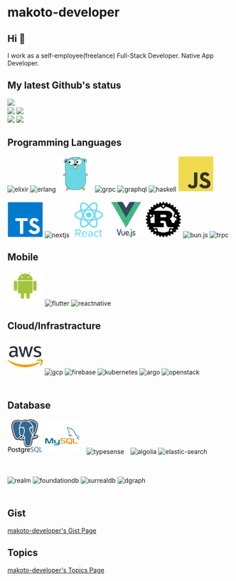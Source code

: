 # makoto-developer

## Hi 👋

I work as a self-employee(freelance) Full-Stack Developer. Native App Developer.

## My latest Github's status

<div>
  <img height="251px" src="https://github-readme-stats.vercel.app/api?username=makoto-developer&count_private=true&show_icons=true&theme=transparent"&include_all_commits=true />
</div>
<div>
  <img height="170px" src="https://github-readme-stats.vercel.app/api/top-langs/?username=makoto-developer&layout=compact&hide=JavaScript" />
  <img height="170px" src="https://github-profile-summary-cards.vercel.app/api/cards/productive-time?username=makoto-developer&utcOffset=9" />
</div>
<div>
  <img height="176px" src="https://github-profile-summary-cards.vercel.app/api/cards/repos-per-language?username=makoto-developer&exclude=JavaScript" />
  <img height="176px" src="https://github-profile-summary-cards.vercel.app/api/cards/most-commit-language?username=makoto-developer&exclude=JavaScript,shell" />
</div>

## Programming Languages

<div> 
<img src="https://www.vectorlogo.zone/logos/elixir-lang/elixir-lang-icon.svg" alt="elixir" height="80"/>
<img src="https://www.vectorlogo.zone/logos/erlang/erlang-official.svg" alt="erlang" height="80"/>
<img src="https://raw.githubusercontent.com/devicons/devicon/master/icons/go/go-original.svg" alt="go" height="80"/>
<img src="https://cdn.svgporn.com/logos/grpc.svg" alt="grpc" height="80" style="padding: 20px 0;" />
<img src="https://www.vectorlogo.zone/logos/graphql/graphql-icon.svg" alt="graphql" height="80"/>
<img src="https://upload.wikimedia.org/wikipedia/commons/1/1c/Haskell-Logo.svg" alt="haskell" height="80"/>
<img src="https://raw.githubusercontent.com/devicons/devicon/master/icons/javascript/javascript-original.svg" alt="javascript" height="80"/>
<img src="https://raw.githubusercontent.com/devicons/devicon/master/icons/typescript/typescript-original.svg" alt="typescript" height="80"/>
<img src="https://cdn.worldvectorlogo.com/logos/nextjs-2.svg" alt="nextjs" height="80"/>
<img src="https://raw.githubusercontent.com/devicons/devicon/master/icons/react/react-original-wordmark.svg" alt="react" height="80"/>
<img src="https://raw.githubusercontent.com/devicons/devicon/master/icons/vuejs/vuejs-original-wordmark.svg" alt="vue" height="80"/>
<img src="https://raw.githubusercontent.com/devicons/devicon/master/icons/rust/rust-plain.svg" alt="rust" height="80"/>
<img src="https://cdn.svgporn.com/logos/bun.svg" alt="bun.js" height="80"/>
<img src="https://cdn.svgporn.com/logos/trpc.svg" alt="trpc" height="80"/>
</div>

## Mobile

<div>
<img src="https://raw.githubusercontent.com/devicons/devicon/master/icons/android/android-original-wordmark.svg" alt="android" height="80"/>
<img src="https://www.vectorlogo.zone/logos/flutterio/flutterio-icon.svg" alt="flutter" height="80"/>
<img src="https://reactnative.dev/img/header_logo.svg" alt="reactnative" height="80"/>
</div>

## Cloud/Infrastracture

<div>
<img src="https://raw.githubusercontent.com/devicons/devicon/master/icons/amazonwebservices/amazonwebservices-original-wordmark.svg" alt="aws" height="80"/>
<img src="https://www.vectorlogo.zone/logos/google_cloud/google_cloud-icon.svg" alt="gcp" height="80"/>
<img src="https://www.vectorlogo.zone/logos/firebase/firebase-icon.svg" alt="firebase" height="80"/>
<img src="https://raw.githubusercontent.com/jmnote/z-icons/master/svg/kubernetes.svg" alt="kubernetes" height="80"/>
<img src="https://cdn.svgporn.com/logos/argo-icon.svg" alt="argo" height="80"/>
<img src="https://cdn.svgporn.com/logos/openstack.svg" alt="openstack" height="80" style="padding: 24px 0;"/>
</div>

## Database

<div>
<img src="https://raw.githubusercontent.com/devicons/devicon/master/icons/postgresql/postgresql-original-wordmark.svg" alt="postgresql" height="80"/>
<img src="https://raw.githubusercontent.com/devicons/devicon/master/icons/mysql/mysql-original-wordmark.svg" alt="mysql" height="80"/>
<img src="https://typesense.org/docs/images/typesense_logo.svg" alt="typesense" height="80" style="padding: 24px 10px;"/>
<img src="https://www.algolia.com/doc/" alt="algolia" height="80"/>
<img src="https://www.vectorlogo.zone/logos/elastic/elastic-icon.svg" alt="elastic-search" height="80"/>
<img src="https://raw.githubusercontent.com/bestofjs/bestofjs-webui/8665e8c267a0215f3159df28b33c365198101df5/public/logos/realm.svg" alt="realm" height="80"/>
<img src="https://cdn.svgporn.com/logos/foundationdb.svg" alt="foundationdb" height="80" style="padding: 24px 0;" />
<img src="https://cdn.svgporn.com/logos/surrealdb.svg" alt="surrealdb" height="80" style="padding: 20px 0;"/>
<img src="https://www.vectorlogo.zone/logos/dgraphio/dgraphio-ar21.svg" alt="dgraph" height="80"/>

</div>

## Gist

[makoto-developer's Gist Page](https://gist.github.com/makoto-developer)

## Topics

[makoto-developer's Topics Page](https://github.com/stars/makoto-developer/topics)
